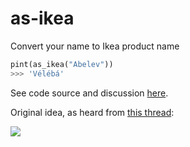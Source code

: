 # as-ikea
Convert your name to Ikea product name

```python
pint(as_ikea("Abelev"))
>>> 'Vélébá'
```

See code source and discussion [here](as_ikea.py).

Original idea, as heard from [this thread](https://www.facebook.com/max.abelev/posts/3347430315294332):

[![](https://user-images.githubusercontent.com/9265326/97590229-75e97d80-1a0f-11eb-9878-e4139565b459.png)](https://twitter.com/DerArto/status/1257911564746788864)
